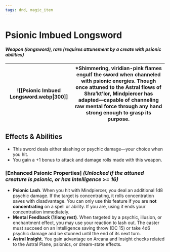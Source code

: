 ```yaml
---
tags: dnd, magic_item
---
```


# Psionic Imbued Longsword 
#### *Weapon (longsword), rare (requires attunement by a create with psionic abilities)*  

| ![[Psionic Imbued Longsword.webp\|300]] | *Shimmering, viridian-pink flames engulf the sword when channeled with psionic energies. Though once attuned to the Astral flows of Shra’kt’lor, Mindpiercer has adapted—capable of channeling raw mental force through any hand strong enough to grasp its purpose. |
| --------------------------------------- | -------------------------------------------------------------------------------------------------------------------------------------------------------------------------------------------------------------------------------------------------------------------- |

## **Effects & Abilities**  

- This sword deals either slashing or psychic damage—your choice when you hit.
- You gain a +1 bonus to attack and damage rolls made with this weapon.

### **[Enhanced Psionic Properties]** *(Unlocked if the attuned creature is psionic, or has Intelligence >= 16)*  
- **Psionic Lash**. When you hit with Mindpiercer, you deal an additional 1d8 psychic damage. If the target is concentrating, it rolls concentration saves with disadvantage. You can only use this feature if you are **not concentrating** on a spell or ability. If you are, using it ends your concentration immediately.
- **Mental Feedback (1/long rest)**. When targeted by a psychic, illusion, or enchantment effect, you may use your reaction to lash out. The caster must succeed on an Intelligence saving throw (DC 15) or take 4d6 psychic damage and be stunned until the end of its next turn.
- **Astral Insight.** You gain advantage on Arcana and Insight checks related to the Astral Plane, psionics, or dream-state effects.

